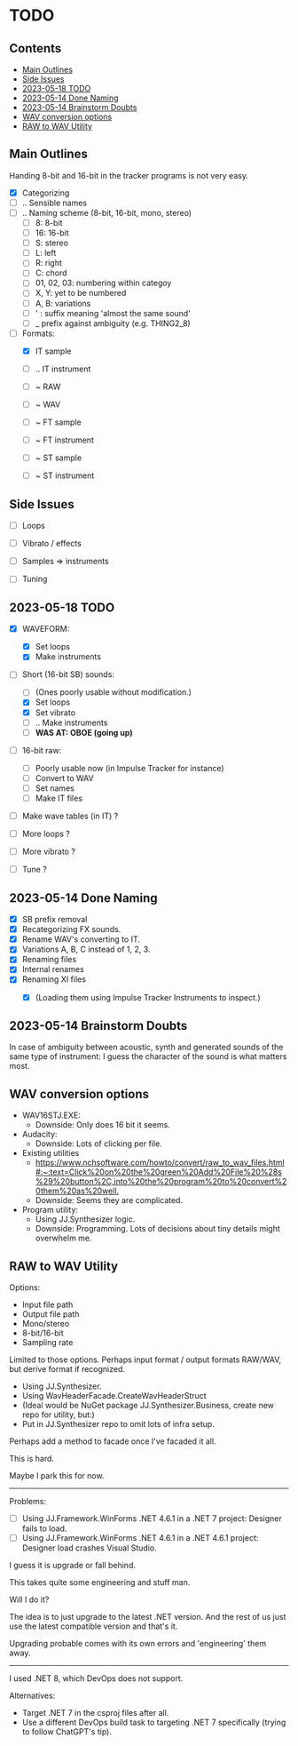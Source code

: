 TODO
====

<h2>Contents</h2>

- [Main Outlines](#main-outlines)
- [Side Issues](#side-issues)
- [2023-05-18 TODO](#2023-05-18-todo)
- [2023-05-14 Done Naming](#2023-05-14-done-naming)
- [2023-05-14 Brainstorm Doubts](#2023-05-14-brainstorm-doubts)
- [WAV conversion options](#wav-conversion-options)
- [RAW to WAV Utility](#raw-to-wav-utility)

Main Outlines
-------------

Handing 8-bit and 16-bit in the tracker programs is not very easy.

- [x] Categorizing
- [ ] .. Sensible names
- [ ] .. Naming scheme (8-bit, 16-bit, mono, stereo)
    - [ ] 8: 8-bit
    - [ ] 16: 16-bit
    - [ ] S: stereo
    - [ ] L: left 
    - [ ] R: right
    - [ ] C: chord
    - [ ] 01, 02, 03: numbering within categoy
    - [ ] X, Y: yet to be numbered
    - [ ] A, B: variations
    - [ ] ' : suffix meaning 'almost the same sound'
    - [ ] _ prefix against ambiguity (e.g. THING2_8)
-  [ ] Formats:
    - [x] IT sample
    - [ ] .. IT instrument
    - [ ] ~ RAW
    - [ ] ~ WAV
    - [ ] ~ FT sample
    - [ ] ~ FT instrument
    - [ ] ~ ST sample
    - [ ] ~ ST instrument


Side Issues
-----------

- [ ] Loops
- [ ] Vibrato / effects
- [ ] Samples => instruments
- [ ] Tuning


2023-05-18 TODO
---------------

- [x] WAVEFORM: 
    - [x] Set loops
    - [x] Make instruments
- [ ] Short (16-bit SB) sounds:
    - [ ] (Ones poorly usable without modification.)
    - [x] Set loops
    - [x] Set vibrato
    - [ ] .. Make instruments
    - [ ] __WAS AT: OBOE (going up)__
- [ ] 16-bit raw:
    - [ ] Poorly usable now (in Impulse Tracker for instance)
    - [ ] Convert to WAV
    - [ ] Set names
    - [ ] Make IT files
- [ ] Make wave tables (in IT) ?
- [ ] More loops ?
- [ ] More vibrato ?
- [ ] Tune ?


2023-05-14 Done Naming
----------------------

- [x] SB prefix removal
- [x] Recategorizing FX sounds.
- [x] Rename WAV's converting to IT.
- [x] Variations A, B, C instead of 1, 2, 3.
- [x] Renaming files
- [x] Internal renames
- [x] Renaming XI files
    - [x] (Loading them using Impulse Tracker Instruments to inspect.)


2023-05-14 Brainstorm Doubts
----------------------------

In case of ambiguity between acoustic, synth and generated sounds of the same type of instrument: I guess the character of the sound is what matters most.


WAV conversion options
----------------------

- WAV16STJ.EXE:
    - Downside: Only does 16 bit it seems.
- Audacity:
    - Downside: Lots of clicking per file.
- Existing utilities
    - <https://www.nchsoftware.com/howto/convert/raw_to_wav_files.html#:~:text=Click%20on%20the%20green%20Add%20File%20%28s%29%20button%2C,into%20the%20program%20to%20convert%20them%20as%20well.>
    - Downside: Seems they are complicated.
- Program utility:
    - Using JJ.Synthesizer logic.
    - Downside: Programming. Lots of decisions about tiny details might overwhelm me.


RAW to WAV Utility
------------------

Options:

- Input file path
- Output file path
- Mono/stereo
- 8-bit/16-bit
- Sampling rate

Limited to those options. Perhaps input format / output formats RAW/WAV, but derive format if recognized.

- Using JJ.Synthesizer.
- Using WavHeaderFacade.CreateWavHeaderStruct
- (Ideal would be NuGet package JJ.Synthesizer.Business, create new repo for utility, but:)
- Put in JJ.Synthesizer repo to omit lots of infra setup.

Perhaps add a method to facade once I've facaded it all.

This is hard.

Maybe I park this for now.

----

Problems:

- [ ] Using JJ.Framework.WinForms .NET 4.6.1 in a .NET 7 project: Designer fails to load.
- [ ] Using JJ.Framework.WinForms .NET 4.6.1 in a .NET 4.6.1 project: Designer load crashes Visual Studio.

I guess it is upgrade or fall behind.

This takes quite some engineering and stuff man.

Will I do it?

The idea is to just upgrade to the latest .NET version.
And the rest of us just use the latest compatible version and that's it.

Upgrading probable comes with its own errors and 'engineering' them away.

-----

I used .NET 8, which DevOps does not support.

Alternatives:

- Target .NET 7 in the csproj files after all.
- Use a different DevOps build task to targeting .NET 7 specifically (trying to follow ChatGPT's tip).
